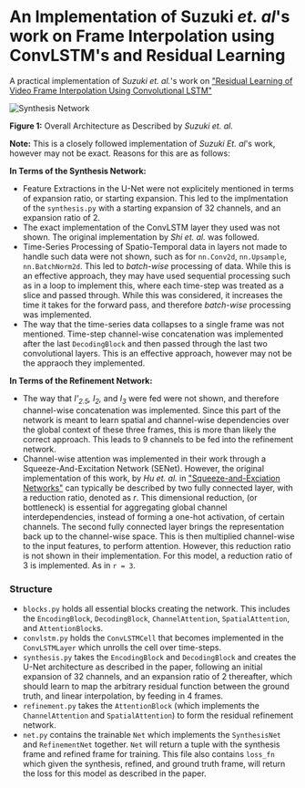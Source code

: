 # An Implementation of Suzuki _et. al_'s work on Frame Interpolation using ConvLSTM's and Residual Learning
 A practical implementation of _Suzuki et. al._'s work on ["Residual Learning of Video Frame Interpolation Using Convolutional LSTM"](https://ieeexplore.ieee.org/stamp/stamp.jsp?arnumber=9145730)

![Synthesis Network](https://ieeexplore.ieee.org/mediastore_new/IEEE/content/media/6287639/8948470/9145730/suzuk3-3010846-large.gif)

**Figure 1:** Overall Architecture as Described by _Suzuki et. al._




 **Note:** This is a closely followed implementation of _Suzuki Et. al_'s work, however may not be exact. Reasons for this are as follows:
 
 **In Terms of the Synthesis Network:**
 * Feature Extractions in the U-Net were not explicitely mentioned in terms of expansion ratio, or starting expansion. This led to the implmentation of the `synthesis.py` with a starting expansion of 32 channels, and an expansion ratio of 2.
 * The exact implementation of the ConvLSTM layer they used was not shown. The original implementation by _Shi et. al._ was followed.
 * Time-Series Processing of Spatio-Temporal data in layers not made to handle such data were not shown, such as for `nn.Conv2d`, `nn.Upsample`, `nn.BatchNorm2d`. This led to _batch-wise_ processing of data. While this is an effective approach, they may have used sequential processing such as in a loop to implement this, where each time-step was treated as a slice and passed through. While this was considered, it increases the time it takes for the forward pass, and therefore _batch-wise_ processing was implemented.
 * The way that the time-series data collapses to a single frame was not mentioned. Time-step channel-wise concatenation was implemented after the last `DecodingBlock` and then passed through the last two convolutional layers. This is an effective approach, however may not be the appraoch they implemented.

**In Terms of the Refinement Network:**
* The way that _I<super>'</super><sub>2.5</sub>, I<sub>2</sub>,_ and _I<sub>3</sub>_ were fed were not shown, and therefore channel-wise concatenation was implemented. Since this part of the network is meant to learn spatial and channel-wise dependencies over the global context of these three frames, this is more than likely the correct approach. This leads to 9 channels to be fed into the refinement network.
* Channel-wise attention was implemented in their work through a Squeeze-And-Excitation Network (SENet). However, the original implementation of this work, by _Hu et. al._ in ["Squeeze-and-Exciation Networks"](https://arxiv.org/abs/1709.01507) can typically be described by two fully connected layer, with a reduction ratio, denoted as _r_. This dimensional reduction, (or bottleneck) is essential for aggregating global channel interdependencies, instead of forming a one-hot activation, of certain channels. The second fully connected layer brings the representation back up to the channel-wise space. This is then multiplied channel-wise to the input features, to perform attention. However, this reduction ratio is not shown in their implementation. For this model, a reduction ratio of 3 is implemented. As in `r = 3`.

### Structure
* `blocks.py` holds all essential blocks creating the network. This includes the `EncodingBlock`, `DecodingBlock`, `ChannelAttention`, `SpatialAttention`, and `AttentionBlock`s.
* `convlstm.py` holds the `ConvLSTMCell` that becomes implemented in the `ConvLSTMLayer` which unrolls the cell over time-steps.
* `synthesis.py` takes the `EncodingBlock` and `DecodingBlock` and creates the U-Net architecture as described in the paper, following an initial expansion of 32 channels, and an expansion ratio of 2 thereafter, which should learn to map the arbitrary residual function between the ground truth, and linear interpolation, by feeding in 4 frames. 
* `refinement.py` takes the `AttentionBlock` (which implements the `ChannelAttention` and `SpatialAttention`) to form the residual refinement network.
* `net.py` contains the trainable `Net` which implements the `SynthesisNet` and `RefinementNet` together. `Net` will return a tuple with the synthesis frame and refined frame for training. This file also contains `loss_fn` which given the synthesis, refined, and ground truth frame, will return the loss for this model as described in the paper.
